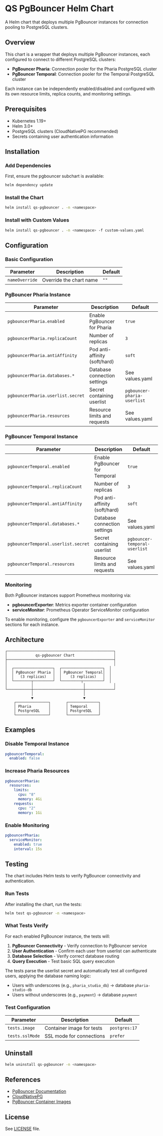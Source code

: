 # QS PgBouncer Helm Chart

A Helm chart that deploys multiple PgBouncer instances for connection pooling to PostgreSQL clusters.

## Overview

This chart is a wrapper that deploys multiple PgBouncer instances, each configured to connect to different PostgreSQL clusters:

- **PgBouncer Pharia**: Connection pooler for the Pharia PostgreSQL cluster
- **PgBouncer Temporal**: Connection pooler for the Temporal PostgreSQL cluster

Each instance can be independently enabled/disabled and configured with its own resource limits, replica counts, and monitoring settings.

## Prerequisites

- Kubernetes 1.19+
- Helm 3.0+
- PostgreSQL clusters (CloudNativePG recommended)
- Secrets containing user authentication information

## Installation

### Add Dependencies

First, ensure the pgbouncer subchart is available:

```bash
helm dependency update
```

### Install the Chart

```bash
helm install qs-pgbouncer . -n <namespace>
```

### Install with Custom Values

```bash
helm install qs-pgbouncer . -n <namespace> -f custom-values.yaml
```

## Configuration

### Basic Configuration

| Parameter | Description | Default |
|-----------|-------------|---------|
| `nameOverride` | Override the chart name | `""` |

### PgBouncer Pharia Instance

| Parameter | Description | Default |
|-----------|-------------|---------|
| `pgbouncerPharia.enabled` | Enable PgBouncer for Pharia | `true` |
| `pgbouncerPharia.replicaCount` | Number of replicas | `3` |
| `pgbouncerPharia.antiAffinity` | Pod anti-affinity (soft/hard) | `soft` |
| `pgbouncerPharia.databases.*` | Database connection settings | See values.yaml |
| `pgbouncerPharia.userlist.secret` | Secret containing userlist | `pgbouncer-pharia-userlist` |
| `pgbouncerPharia.resources` | Resource limits and requests | See values.yaml |

### PgBouncer Temporal Instance

| Parameter | Description | Default |
|-----------|-------------|---------|
| `pgbouncerTemporal.enabled` | Enable PgBouncer for Temporal | `true` |
| `pgbouncerTemporal.replicaCount` | Number of replicas | `3` |
| `pgbouncerTemporal.antiAffinity` | Pod anti-affinity (soft/hard) | `soft` |
| `pgbouncerTemporal.databases.*` | Database connection settings | See values.yaml |
| `pgbouncerTemporal.userlist.secret` | Secret containing userlist | `pgbouncer-temporal-userlist` |
| `pgbouncerTemporal.resources` | Resource limits and requests | See values.yaml |

### Monitoring

Both PgBouncer instances support Prometheus monitoring via:

- **pgbouncerExporter**: Metrics exporter container configuration
- **serviceMonitor**: Prometheus Operator ServiceMonitor configuration

To enable monitoring, configure the `pgbouncerExporter` and `serviceMonitor` sections for each instance.

## Architecture

```
┌─────────────────────────────────────────────────┐
│             qs-pgbouncer Chart                  │
├─────────────────────────────────────────────────┤
│                                                 │
│  ┌──────────────────┐  ┌───────────────────┐  │
│  │ PgBouncer Pharia │  │ PgBouncer Temporal│  │
│  │   (3 replicas)   │  │    (3 replicas)   │  │
│  └────────┬─────────┘  └─────────┬─────────┘  │
│           │                       │             │
└───────────┼───────────────────────┼─────────────┘
            │                       │
            ▼                       ▼
    ┌───────────────┐       ┌──────────────┐
    │ Pharia        │       │ Temporal     │
    │ PostgreSQL    │       │ PostgreSQL   │
    └───────────────┘       └──────────────┘
```

## Examples

### Disable Temporal Instance

```yaml
pgbouncerTemporal:
  enabled: false
```

### Increase Pharia Resources

```yaml
pgbouncerPharia:
  resources:
    limits:
      cpu: "8"
      memory: 4Gi
    requests:
      cpu: "2"
      memory: 1Gi
```

### Enable Monitoring

```yaml
pgbouncerPharia:
  serviceMonitor:
    enabled: true
    interval: 15s
```

## Testing

The chart includes Helm tests to verify PgBouncer connectivity and authentication.

### Run Tests

After installing the chart, run the tests:

```bash
helm test qs-pgbouncer -n <namespace>
```

### What Tests Verify

For each enabled PgBouncer instance, the tests will:

1. **PgBouncer Connectivity** - Verify connection to PgBouncer service
2. **User Authentication** - Confirm each user from userlist can authenticate
3. **Database Selection** - Verify correct database routing
4. **Query Execution** - Test basic SQL query execution

The tests parse the userlist secret and automatically test all configured users, applying the database naming logic:
- Users with underscores (e.g., `pharia_studio_db`) → database `pharia-studio-db`
- Users without underscores (e.g., `payment`) → database `payment`

### Test Configuration

| Parameter | Description | Default |
|-----------|-------------|---------|
| `tests.image` | Container image for tests | `postgres:17` |
| `tests.sslMode` | SSL mode for connections | `prefer` |

## Uninstall

```bash
helm uninstall qs-pgbouncer -n <namespace>
```

## References

- [PgBouncer Documentation](https://www.pgbouncer.org/)
- [CloudNativePG](https://cloudnative-pg.io/)
- [PgBouncer Container Images](https://github.com/cloudnative-pg/pgbouncer-containers)

## License

See [LICENSE](../../LICENSE) file.

